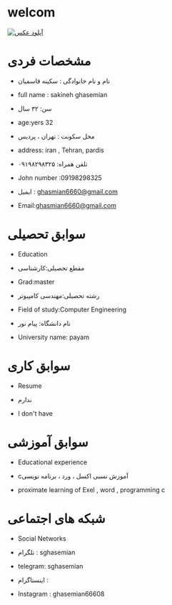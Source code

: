 # welcom


<a href="https://8pic.ir/" target="_blank" title="آپلود عکس"><img src="https://8pic.ir/uploads/۲۰۲۰۱۰۰۸-۱۳۴۴۵۸_f4f2b.jpg" border="0" alt="آپلود عکس"></a>
# مشخصات فردی 

 - نام و نام خانوادگی : سکینه قاسمیان 

 - full name : sakineh ghasemian 
 
 -  سن: ۳۲ سال
  
 - age:yers 32
 
 - محل سکونت : تهران ، پردیس
 
 - address: iran , Tehran, pardis 
     
 -  تلفن همراه: ۰۹۱۹۸۲۹۸۳۲۵ 
   
 -  John number :09198298325
   
 - ایمیل : ghasmian6660@gmail.com 
   
 - Email:ghasmian6660@gmail.com 
 
# سوابق تحصیلی

- Education

- مقطع تحصیلی:کارشناسی

- Grad:master

- رشته تحصیلی:مهندسی کامپیوتر

- Field of study:Computer Engineering

- نام دانشگاه: پیام نور

- University name: payam

# سوابق کاری

- Resume

- ندارم

- I don't have

# سوابق آموزشی

- Educational experience

- cآموزش نسبی اکسل ، ورد ، برنامه نویسی
 

- proximate learning of Exel , word , programming c

# شبکه های اجتماعی

- Social Networks

- تلگرام : sghasemian

- telegram: sghasemian

- اینستاگرام : 

- Instagram : ghasemian66608


